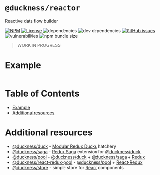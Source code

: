 # `@duckness/reactor` <!-- omit in toc -->

Reactive data flow builder

[![NPM](https://img.shields.io/npm/v/@duckness/reactor)](https://www.npmjs.com/package/@duckness/reactor)
[![License](https://img.shields.io/github/license/hitosu/duckness)](https://github.com/hitosu/duckness/blob/master/LICENSE)
![dependencies](https://img.shields.io/david/hitosu/duckness?path=packages/reactor)
![dev dependencies](https://img.shields.io/david/dev/hitosu/duckness?path=packages/reactor)
[![GitHub issues](https://img.shields.io/github/issues/hitosu/duckness)](https://github.com/hitosu/duckness/issues)
![vulnerabilities](https://img.shields.io/snyk/vulnerabilities/npm/@duckness/reactor)
![npm bundle size](https://img.shields.io/bundlephobia/minzip/@duckness/reactor)

> WORK IN PROGRESS

# Example

```js
```

# Table of Contents <!-- omit in toc -->
- [Example](#example)
- [Additional resources](#additional-resources)

# Additional resources

* [@duckness/duck](https://github.com/hitosu/duckness/tree/master/packages/duck) - [Modular Redux Ducks](https://github.com/erikras/ducks-modular-redux) hatchery
* [@duckness/saga](https://github.com/hitosu/duckness/tree/master/packages/saga) - [Redux Saga](https://redux-saga.js.org/) extension for [@duckness/duck](https://github.com/hitosu/duckness/tree/master/packages/duck)
* [@duckness/pool](https://github.com/hitosu/duckness/tree/master/packages/pool) - [@duckness/duck](https://github.com/hitosu/duckness/tree/master/packages/duck) + [@duckness/saga](https://github.com/hitosu/duckness/tree/master/packages/saga) + [Redux](https://redux.js.org/)
* [@duckness/react-redux-pool](https://github.com/hitosu/duckness/tree/master/packages/react-redux-pool) - [@duckness/pool](https://github.com/hitosu/duckness/tree/master/packages/pool) + [React-Redux](https://react-redux.js.org/)
* [@duckness/store](https://github.com/hitosu/duckness/tree/master/packages/store) - simple store for [React](https://reactjs.org/) components
